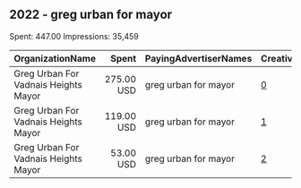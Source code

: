 ## 2022 - greg urban for mayor 
Spent: 447.00
Impressions: 35,459

|OrganizationName|Spent|PayingAdvertiserNames|CreativeUrls|Impressions|Genders|AgeBrackets|CountryCodes|BillingAddresses|CandidateBallotInformation|
|:---|---:|:---|:---|---:|:---|:---|:---|:---|:---|
|Greg Urban For Vadnais Heights Mayor|275.00 USD|greg urban for mayor|[0](https://www.snap.com/political-ads/asset/5d4f4b6852fb2e78f09df0bd6dede0a3efc902e6e0f06d75699a7f84eb150598?mediaType=jpeg)|21,050||18+|united states|US||
|Greg Urban For Vadnais Heights Mayor|119.00 USD|greg urban for mayor|[1](https://www.snap.com/political-ads/asset/80ae3555623f76abf39d486398090fe2f2f6b37ac222f63f6dd1bbd03573ec64?mediaType=jpeg)|10,413||18+|united states|US||
|Greg Urban For Vadnais Heights Mayor|53.00 USD|greg urban for mayor|[2](https://www.snap.com/political-ads/asset/103e6318b1c5873602bd21010a6b52e0421cd8c4a96ee59585e68edd8a9143b0?mediaType=jpeg)|3,996||18+|united states|US||
